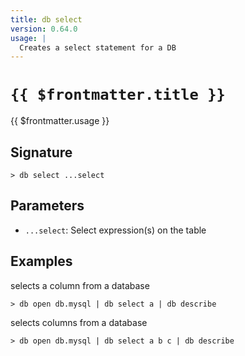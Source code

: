 ```yaml
---
title: db select
version: 0.64.0
usage: |
  Creates a select statement for a DB
---
```


# <code>{{ $frontmatter.title }}</code>

<div style='white-space: pre-wrap;'>{{ $frontmatter.usage }}</div>

## Signature

```> db select ...select```

## Parameters

 -  `...select`: Select expression(s) on the table

## Examples

selects a column from a database
```shell
> db open db.mysql | db select a | db describe
```

selects columns from a database
```shell
> db open db.mysql | db select a b c | db describe
```
